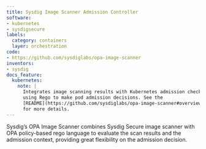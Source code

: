 ```yaml
---
title: Sysdig Image Scanner Admission Controller
software:
- kubernetes
- sysdigsecure
labels:
  category: containers
  layer: orchestration
code:
- https://github.com/sysdiglabs/opa-image-scanner
inventors:
- sysdig
docs_feature:
  kubernetes:
    note: |
      Integrates image scanning results with Kubernetes admission checks
      using Rego to make pod admission decisions. See the
      [README](https://github.com/sysdiglabs/opa-image-scanner#overview)
      for more details.
---
```

Sysdig’s OPA Image Scanner combines Sysdig Secure image scanner with OPA policy-based rego language to evaluate the scan results and the admission context, providing great flexibility on the admission decision.
